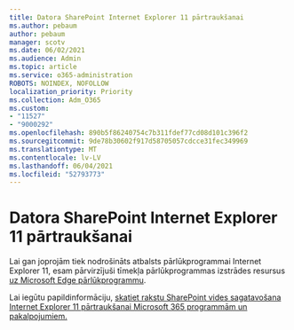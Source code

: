 ```yaml
---
title: Datora SharePoint Internet Explorer 11 pārtraukšanai
ms.author: pebaum
author: pebaum
manager: scotv
ms.date: 06/02/2021
ms.audience: Admin
ms.topic: article
ms.service: o365-administration
ROBOTS: NOINDEX, NOFOLLOW
localization_priority: Priority
ms.collection: Adm_O365
ms.custom:
- "11527"
- "9000292"
ms.openlocfilehash: 890b5f86240754c7b311fdef77cd08d101c396f2
ms.sourcegitcommit: 9de78b30602f917d58705057cdcce31fec349969
ms.translationtype: MT
ms.contentlocale: lv-LV
ms.lasthandoff: 06/04/2021
ms.locfileid: "52793773"
---
```

# <a name="prepare-your-sharepoint-environment-for-the-retirement-of-internet-explorer-11"></a>Datora SharePoint Internet Explorer 11 pārtraukšanai

Lai gan joprojām tiek nodrošināts atbalsts pārlūkprogrammai Internet Explorer 11, esam pārvirzījuši tīmekļa pārlūkprogrammas izstrādes resursus [uz Microsoft Edge pārlūkprogrammu](https://www.microsoft.com/edge/business). 

Lai iegūtu papildinformāciju, [skatiet rakstu SharePoint vides sagatavošana Internet Explorer 11 pārtraukšanai Microsoft 365 programmām un pakalpojumiem.](/sharepoint/prepare-ie11)


